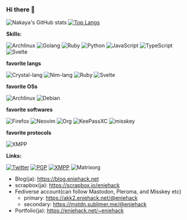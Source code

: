### Hi there 👋

![Nakaya's GitHub stats](https://github-readme-stats.vercel.app/api?username=eniehack&show_icons=true&theme=dracula)
[![Top Langs](https://github-readme-stats.vercel.app/api/top-langs/?username=eniehack&layout=compact&exclude_repo=pleroma-docker&hide=jupyter%20notebook)](https://github.com/anuraghazra/github-readme-stats)

**Skills:**

![Archlinux](https://img.shields.io/badge/Archlinux-%230088cc.svg?style=flat-square&logo=Arch%20Linux&logoColor=white)
![Golang](https://img.shields.io/badge/Golang-%2300ADD8.svg?style=flat-square&logo=Go&logoColor=white)
![Ruby](https://img.shields.io/badge/Ruby-%23CC342D.svg?style=flat-square&logo=Ruby&logoColor=white)
![Python](https://img.shields.io/badge/Python-%233776AB.svg?style=flat-square&logo=Python&logoColor=white)
![JavaScript](https://img.shields.io/badge/JavaScipt-%23F7DF1E.svg?style=flat-square&logo=JavaScript&logoColor=white)
![TypeScript](https://img.shields.io/badge/TypeScript-%233178C6.svg?style=flat-square&logo=TypeScript&logoColor=white)
![Svelte](https://img.shields.io/badge/Svelte-%23FF3E00.svg?style=flat-square&logo=Svelte&logoColor=white)

**favorite langs**

![Crystal-lang](https://img.shields.io/badge/Crystal-%23777777.svg?style=flat-square&logo=Crystal&logoColor=white)
![Nim-lang](https://img.shields.io/badge/Nim-%23000000.svg?style=flat-square&logo=nim&logoColor=%23FFE953)
![Ruby](https://img.shields.io/badge/Ruby-%23CC342D.svg?style=flat-square&logo=Ruby&logoColor=white)
![Svelte](https://img.shields.io/badge/Svelte-%23FF3E00.svg?style=flat-square&logo=Svelte&logoColor=white)

**favorite OSs**

![Archlinux](https://img.shields.io/badge/Archlinux-%230088cc.svg?style=flat-square&logo=Arch%20Linux&logoColor=white)
![Debian](https://img.shields.io/badge/Debian-%23A81D33.svg?style=flat-square&logo=Debian&logoColor=white)

**favorite softwares**

![Firefox](https://img.shields.io/badge/Firefox-%23000000.svg?style=flat-square&logo=Firefox%20Browser&logoColor=FF7139)
![Neovim](https://img.shields.io/badge/Neovim-%2357A143.svg?style=flat-square&logo=Neovim&logoColor=white)
![Org](https://img.shields.io/badge/org--mode-%2377AA99.svg?style=flat-square&logo=Org&logoColor=white)
![KeePassXC](https://img.shields.io/badge/KeePassXC-%236CAC4D.svg?style=flat-square&logo=KeePassXC&logoColor=white)
![misskey](https://img.shields.io/badge/misskey-%230C1210.svg?style=flat-square&logo=misskey&logoColor=%23A1CA03)

**favorite protocols**

![XMPP](https://img.shields.io/badge/XMPP-%23002B5C.svg?style=flat-square&logo=XMPP&logoColor=white)

**Links:**

[![Twitter](https://img.shields.io/badge/Twitter-eniehack-%231DA1F2.svg?style=flat-square&logo=Twitter&logoColor=white)](https://twitter.com/eniehack)
[![PGP](https://img.shields.io/keybase/pgp/eniehack?style=flat-square)](https://keyoxide.org/6E1005C1115354DF97C80619AE054EAFB2F95E18)
[![XMPP](https://img.shields.io/badge/XMPP-eniehack@jabber.eniehack.net-%23002B5C.svg?style=flat-square&logo=XMPP&logoColor=white)](xmpp:eniehack@jabber.eniehack.net)
![Matrixorg](https://img.shields.io/badge/Matrix-eniehack:matrix.fedibird.com-%23000000.svg?style=flat-square&logo=Matrix&logoColor=white)
* Blog(ja): https://blog.eniehack.net
* scrapbox(ja): https://scrapbox.io/eniehack
* Fediverse account(can follow Mastodon, Pleroma, and Misskey etc)
  * primary: https://akk2.eniehack.net/@eniehack
  * secondary: https://mstdn.sublimer.me/@eniehack
* Portfolio(ja): https://eniehack.net/~eniehack

<!--
**eniehack/eniehack** is a ✨ _special_ ✨ repository because its `README.md` (this file) appears on your GitHub profile.

Here are some ideas to get you started:

- 🔭 I’m currently working on ...
- 🌱 I’m currently learning ...
- 👯 I’m looking to collaborate on ...
- 🤔 I’m looking for help with ...
- 💬 Ask me about ...
- 📫 How to reach me: ...
- 😄 Pronouns: ...
- ⚡ Fun fact: ...
-->

